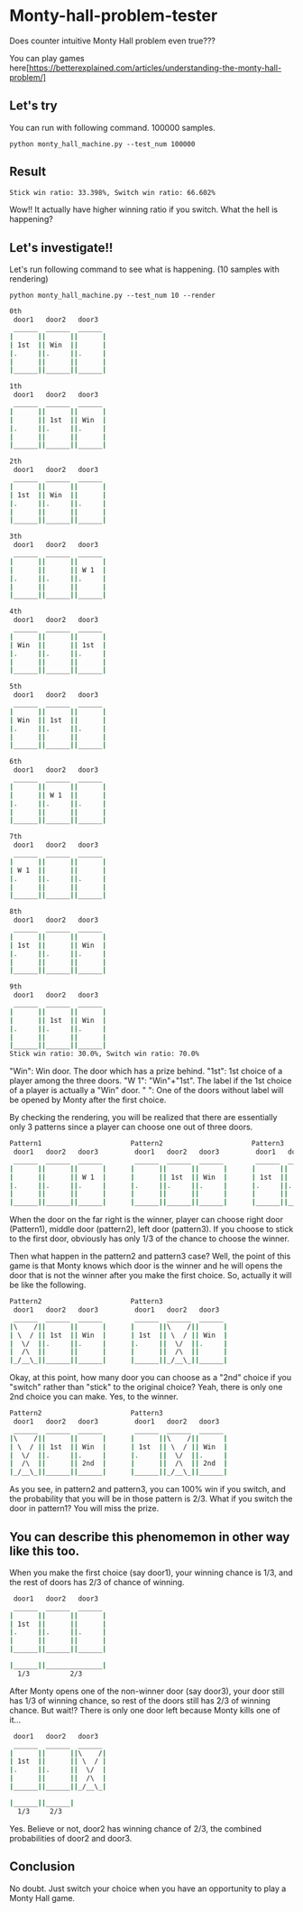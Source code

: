 # Monty-hall-problem-tester
Does counter intuitive Monty Hall problem even true???

You can play games here[https://betterexplained.com/articles/understanding-the-monty-hall-problem/]

## Let's try
You can run with following command. 100000 samples.

`python monty_hall_machine.py --test_num 100000`

## Result
```bash
Stick win ratio: 33.398%, Switch win ratio: 66.602%
```

Wow!! It actually have higher winning ratio if you switch.
What the hell is happening?

## Let's investigate!!
Let's run following command to see what is happening. (10 samples with rendering)

`python monty_hall_machine.py --test_num 10 --render`

```bash
0th
 door1   door2   door3
 ______  ______  ______
|      ||      ||      |
| 1st  || Win  ||      |
|.     ||.     ||.     |
|      ||      ||      |
|______||______||______|

1th
 door1   door2   door3
 ______  ______  ______
|      ||      ||      |
|      || 1st  || Win  |
|.     ||.     ||.     |
|      ||      ||      |
|______||______||______|

2th
 door1   door2   door3
 ______  ______  ______
|      ||      ||      |
| 1st  || Win  ||      |
|.     ||.     ||.     |
|      ||      ||      |
|______||______||______|

3th
 door1   door2   door3
 ______  ______  ______
|      ||      ||      |
|      ||      || W 1  |
|.     ||.     ||.     |
|      ||      ||      |
|______||______||______|

4th
 door1   door2   door3
 ______  ______  ______
|      ||      ||      |
| Win  ||      || 1st  |
|.     ||.     ||.     |
|      ||      ||      |
|______||______||______|

5th
 door1   door2   door3
 ______  ______  ______
|      ||      ||      |
| Win  || 1st  ||      |
|.     ||.     ||.     |
|      ||      ||      |
|______||______||______|

6th
 door1   door2   door3
 ______  ______  ______
|      ||      ||      |
|      || W 1  ||      |
|.     ||.     ||.     |
|      ||      ||      |
|______||______||______|

7th
 door1   door2   door3
 ______  ______  ______
|      ||      ||      |
| W 1  ||      ||      |
|.     ||.     ||.     |
|      ||      ||      |
|______||______||______|

8th
 door1   door2   door3
 ______  ______  ______
|      ||      ||      |
| 1st  ||      || Win  |
|.     ||.     ||.     |
|      ||      ||      |
|______||______||______|

9th
 door1   door2   door3
 ______  ______  ______
|      ||      ||      |
|      || 1st  || Win  |
|.     ||.     ||.     |
|      ||      ||      |
|______||______||______|
Stick win ratio: 30.0%, Switch win ratio: 70.0%
```
"Win": Win door. The door which has a prize behind.
"1st": 1st choice of a player among the three doors.
"W 1": "Win"+"1st". The label if the 1st choice of a player is actually a "Win" door. 
"   ": One of the doors without label will be opened by Monty after the first choice.

By checking the rendering, you will be realized that there are essentially only 3 patterns since a player can choose one out of three doors.
```bash
Pattern1                      Pattern2                      Pattern3
 door1   door2   door3         door1   door2   door3         door1   door2   door3  
 ______  ______  ______        ______  ______  ______        ______  ______  ______
|      ||      ||      |      |      ||      ||      |      |      ||      ||      |
|      ||      || W 1  |      |      || 1st  || Win  |      | 1st  ||      || Win  |
|.     ||.     ||.     |      |.     ||.     ||.     |      |.     ||.     ||.     |
|      ||      ||      |      |      ||      ||      |      |      ||      ||      |
|______||______||______|      |______||______||______|      |______||______||______|
```
When the door on the far right is the winner, player can choose right door (Pattern1), middle door (pattern2), left door (pattern3). If you choose to stick to the first door, obviously has only 1/3 of the chance to choose the winner.


Then what happen in the pattern2 and pattern3 case? Well, the point of this game is that Monty knows which door is the winner and he will opens the door that is not the winner after you make the first choice. So, actually it will be like the following.
```bash
Pattern2                      Pattern3                 
 door1   door2   door3         door1   door2   door3   
 ______  ______  ______        ______  ______  ______  
|\    /||      ||      |      |      ||\    /||      | 
| \  / || 1st  || Win  |      | 1st  || \  / || Win  |
|  \/  ||.     ||.     |      |.     ||  \/  ||.     |
|  /\  ||      ||      |      |      ||  /\  ||      |
|_/__\_||______||______|      |______||_/__\_||______|
```



Okay, at this point, how many door you can choose as a "2nd" choice if you "switch" rather than "stick" to the original choice?
Yeah, there is only one 2nd choice you can make. Yes, to the winner.
```bash
Pattern2                      Pattern3                 
 door1   door2   door3         door1   door2   door3   
 ______  ______  ______        ______  ______  ______  
|\    /||      ||      |      |      ||\    /||      | 
| \  / || 1st  || Win  |      | 1st  || \  / || Win  |
|  \/  ||.     ||.     |      |.     ||  \/  ||.     |
|  /\  ||      || 2nd  |      |      ||  /\  || 2nd  |
|_/__\_||______||______|      |______||_/__\_||______|
```
As you see, in pattern2 and pattern3, you can 100% win if you switch, and the probability that you will be in those pattern is 2/3.
What if you switch the door in pattern1? You will miss the prize.

## You can describe this phenomemon in other way like this too.
When you make the first choice (say door1), your winning chance is 1/3, and the rest of doors has 2/3 of chance of winning.
```bash
 door1   door2   door3
 ______  ______  ______
|      ||      ||      |
| 1st  ||      ||      |
|.     ||.     ||.     |
|      ||      ||      |
|______||______||______|

|______||______________|
  1/3          2/3
```

After Monty opens one of the non-winner door (say door3), your door still has 1/3 of winning chance, so rest of the doors still has 2/3 of winning chance. But wait!? There is only one door left because Monty kills one of it...
```bash
 door1   door2   door3
 ______  ______  ______
|      ||      ||\    /|
| 1st  ||      || \  / |
|.     ||.     ||  \/  |
|      ||      ||  /\  |
|______||______||_/__\_|

|______||______|
  1/3     2/3
```
Yes. Believe or not, door2 has winning chance of 2/3, the combined probabilities of door2 and door3.

## Conclusion
No doubt. Just switch your choice when you have an opportunity to play a Monty Hall game.
